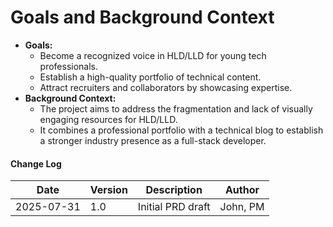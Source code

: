 # Goals and Background Context

-   **Goals:**
    -   Become a recognized voice in HLD/LLD for young tech professionals.
    -   Establish a high-quality portfolio of technical content.
    -   Attract recruiters and collaborators by showcasing expertise.
-   **Background Context:**
    -   The project aims to address the fragmentation and lack of visually engaging resources for HLD/LLD.
    -   It combines a professional portfolio with a technical blog to establish a stronger industry presence as a full-stack developer.

#### Change Log

| Date       | Version | Description       | Author   |
| ---------- | ------- | ----------------- | -------- |
| 2025-07-31 | 1.0     | Initial PRD draft | John, PM |

